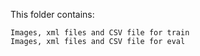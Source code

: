 This folder contains:

	Images, xml files and CSV file for train
	Images, xml files and CSV file for eval

